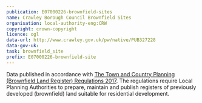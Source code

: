 ```yaml
---
publication: E07000226-brownfield-sites
name: Crawley Borough Council Brownfield Sites
organisation: local-authority-eng:CRW
copyright: crown-copyright
licence: ogl
data-url: http://www.crawley.gov.uk/pw/native/PUB327228
data-gov-uk: 
task: brownfield_site
prefix: E07000226-brownfield-site
---
```


Data published in accordance with [The Town and Country Planning (Brownfield Land Register) Regulations 2017](http://www.legislation.gov.uk/uksi/2017/403/contents/made).
The regulations require Local Planning Authorities to prepare, maintain and publish registers of previously developed (brownfield) land suitable for residential development.

